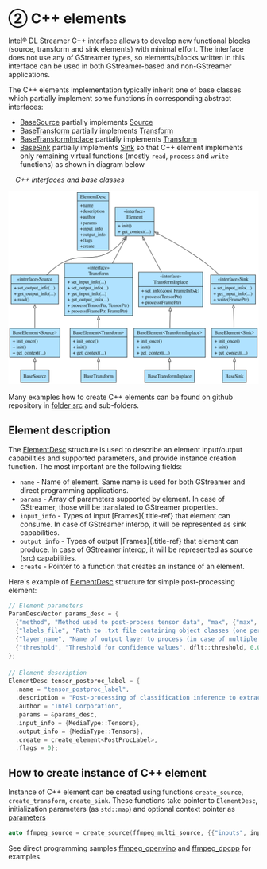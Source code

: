 # ② C++ elements

Intel® DL Streamer C++ interface allows to develop new functional blocks
(source, transform and sink elements) with minimal effort. The interface
does not use any of GStreamer types, so elements/blocks written in this
interface can be used in both GStreamer-based and non-GStreamer
applications.

The C++ elements implementation typically inherit one of base classes
which partially implement some functions in corresponding abstract
interfaces:

- [BaseSource](./api_ref/class_dlstreamer_BaseSource) partially implements
  [Source](./api_ref/class_dlstreamer_Source)
- [BaseTransform](./api_ref/class_dlstreamer_BaseTransform) partially implements
  [Transform](./api_ref/class_dlstreamer_Transform)
- [BaseTransformInplace](./api_ref/class_dlstreamer_BaseTransformInplace) partially implements
  [Transform](./api_ref/class_dlstreamer_Transform)
- [BaseSink](./api_ref/class_dlstreamer_BaseSink) partially implements
  [Sink](./api_ref/class_dlstreamer_Sink) so that C++ element implements only remaining virtual functions (mostly `read`, `process` and `write` functions) as shown in diagram below

⠀
*C++ interfaces and base classes*

![c++-interfaces-and-base-classes](../_images/c++-interfaces-and-base-classes.svg)

Many examples how to create C++ elements can be found on github
repository in [folder
src](https://github.com/open-edge-platform/edge-ai-libraries/tree/main/libraries/dl-streamer/src)
and sub-folders.

## Element description

The
[ElementDesc](api_ref/struct_dlstreamer_ElementDesc) structure is used to describe an element input/output
capabilities and supported parameters, and provide instance creation
function. The most important are the following fields:

- `name` - Name of element. Same name is used for both GStreamer and
  direct programming applications.
- `params` - Array of parameters supported by element. In case of
  GStreamer, those will be translated to GStreamer properties.
- `input_info` - Types of input [Frames]{.title-ref} that element
  can consume. In case of GStreamer interop, it will be represented as
  sink capabilities.
- `output_info` - Types of output [Frames]{.title-ref} that element
  can produce. In case of GStreamer interop, it will be represented as
  source (src) capabilities.
- `create` - Pointer to a function that creates an instance of an
  element.

Here's example of
[ElementDesc](api_ref/struct_dlstreamer_ElementDesc) structure for simple post-processing element:

```cpp
// Element parameters
ParamDescVector params_desc = {
  {"method", "Method used to post-process tensor data", "max", {"max", "softmax", "compound", "index"}},
  {"labels_file", "Path to .txt file containing object classes (one per line)", std::string()},
  {"layer_name", "Name of output layer to process (in case of multiple output tensors)", std::string()},
  {"threshold", "Threshold for confidence values", dflt::threshold, 0.0, 1.0},
};

// Element description
ElementDesc tensor_postproc_label = {
  .name = "tensor_postproc_label",
  .description = "Post-processing of classification inference to extract object classes",
  .author = "Intel Corporation",
  .params = &params_desc,
  .input_info = {MediaType::Tensors},
  .output_info = {MediaType::Tensors},
  .create = create_element<PostProcLabel>,
  .flags = 0};
```

## How to create instance of C++ element

Instance of C++ element can be created using functions `create_source`,
`create_transform`, `create_sink`. These functions take pointer to
`ElementDesc`, initialization parameters (as `std::map`) and optional
context pointer as
[parameters](./api_ref/namespace_dlstreamer)

```cpp
auto ffmpeg_source = create_source(ffmpeg_multi_source, {{"inputs", inputs}}, ffmpeg_ctx);
```

See direct programming samples
[ffmpeg_openvino](https://github.com/open-edge-platform/edge-ai-libraries/tree/main/libraries/dl-streamer/samples/ffmpeg_openvino)
and
[ffmpeg_dpcpp](https://github.com/open-edge-platform/edge-ai-libraries/tree/main/libraries/dl-streamer/samples/ffmpeg_dpcpp)
for examples.
